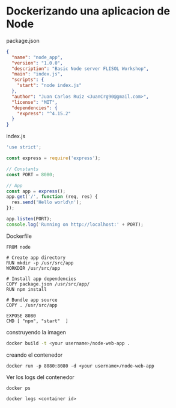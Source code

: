 # Dockerizando una aplicacion de Node

package.json
```json
{
  "name": "node_app",
  "version": "1.0.0",
  "description": "Basic Node server FLISOL Workshop",
  "main": "index.js",
  "scripts": {
    "start": "node index.js"
  },
  "author": "Juan Carlos Ruiz <JuanCrg90@gmail.com>",
  "license": "MIT",
  "dependencies": {
    "express": "^4.15.2"
  }
}
```

index.js

```javascript
'use strict';

const express = require('express');

// Constants
const PORT = 8080;

// App
const app = express();
app.get('/', function (req, res) {
  res.send('Hello world\n');
});

app.listen(PORT);
console.log('Running on http://localhost:' + PORT);
```

Dockerfile
```
FROM node

# Create app directory
RUN mkdir -p /usr/src/app
WORKDIR /usr/src/app

# Install app dependencies
COPY package.json /usr/src/app/
RUN npm install

# Bundle app source
COPY . /usr/src/app

EXPOSE 8080
CMD [ "npm", "start"  ]
```  

construyendo la imagen
```bash
docker build -t <your username>/node-web-app .
```

creando el contenedor
```
docker run -p 8080:8080 -d <your username>/node-web-app
```

Ver los logs del contenedor
```
docker ps

docker logs <container id>
```
